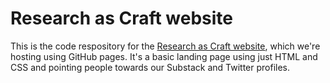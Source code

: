 # Research as Craft website

This is the code respository for the [Research as Craft website](https://researchascraft.com), which we're hosting using GitHub pages. It's a basic landing page using just HTML and CSS and pointing people towards our Substack and Twitter profiles.